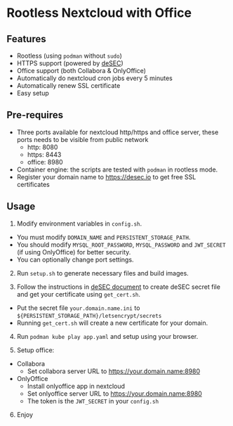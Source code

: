 # Rootless Nextcloud with Office

## Features
 - Rootless (using `podman` without `sudo`)
 - HTTPS support (powered by [deSEC](https://desec.io))
 - Office support (both Collabora & OnlyOffice)
 - Automatically do nextcloud cron jobs every 5 minutes
 - Automatically renew SSL certificate
 - Easy setup

## Pre-requires

 - Three ports available for nextcloud http/https and office server, these ports needs to be visible from public network
   - http: 8080
   - https: 8443
   - office: 8980
 - Container engine: the scripts are tested with `podman` in rootless mode.
 - Register your domain name to https://desec.io to get free SSL certificates

## Usage

 1. Modify environment variables in `config.sh`.
  - You must modify `DOMAIN_NAME` and `PERSISTENT_STORAGE_PATH`.
  - You should modify `MYSQL_ROOT_PASSWORD`, `MYSQL_PASSWORD` and `JWT_SECRET` (if using OnlyOffice) for better security.
  - You can optionally change port settings.
 
 2. Run `setup.sh` to generate necessary files and build images.
 
 3. Follow the instructions in [deSEC document](https://pypi.org/project/certbot-dns-desec/) to create deSEC secret file and get your certificate using `get_cert.sh`.
  - Put the secret file `your.domain.name.ini` to `${PERSISTENT_STORAGE_PATH}/letsencrypt/secrets`
  - Running `get_cert.sh` will create a new certificate for your domain.
 
 4. Run `podman kube play app.yaml` and setup using your browser.

 5. Setup office:
   - Collabora
     - Set collabora server URL to https://your.domain.name:8980
   - OnlyOffice
     - Install onlyoffice app in nextcloud
     - Set onlyoffice server URL to https://your.domain.name:8980
     - The token is the `JWT_SECRET` in your `config.sh`

 6. Enjoy
